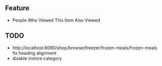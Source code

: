## Feature

- People Who Viewed This Item Also Viewed

## TODO

- http://localhost:8080/shop/browse/freezer/frozen-meals/frozen-meals fix heading alignment
- disable instore category
